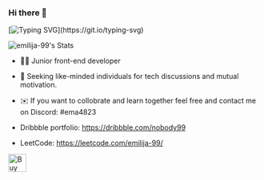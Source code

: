 ### Hi there 👋
[![Typing SVG](https://readme-typing-svg.demolab.com/?lines=Hi+,+my+name+is+Emilija+.;I'm+here+to+pursue+my+dreams+come+true.)](https://git.io/typing-svg)

![emilija-99's Stats](https://github-readme-stats.vercel.app/api?username=emilija-99&theme=vue-dark&show_icons=true&hide_border=true&count_private=true)


- 👩‍💻 Junior front-end developer

- 🚀 Seeking like-minded individuals for tech discussions and mutual motivation.

- ✉️ If you want to collobrate and learn together feel free and contact me on Discord: #ema4823


- Dribbble portfolio: 
https://dribbble.com/nobody99

- LeetCode:
  https://leetcode.com/emilija-99/

<a href='https://ko-fi.com/W7W8OHBQX' target='_blank'><img height='36' style='border:0px;height:36px;' src='https://storage.ko-fi.com/cdn/kofi4.png?v=3' border='0' alt='Buy Me a Coffee at ko-fi.com' /></a>



